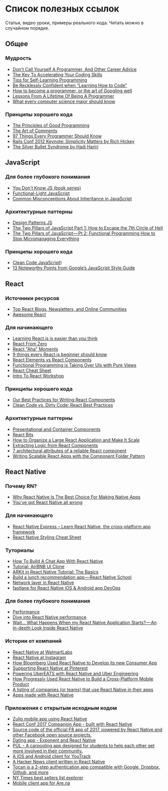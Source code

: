 # Список полезных ссылок

Статьи, видео уроки, примеры реального кода. Читать можно в случайном порядке.

## Общее

### Мудрость 
- [Don't Call Yourself A Programmer, And Other Career Advice](http://www.kalzumeus.com/2011/10/28/dont-call-yourself-a-programmer/)
- [The Key To Accelerating Your Coding Skills](http://blog.thefirehoseproject.com/posts/learn-to-code-and-be-self-reliant/)
- [Tips for Self-Learning Programming](http://blog.hiphipjorge.com/tips-for-learning-programming/)
- [Be Recklessly Confident when “Learning How to Code”](https://hackernoon.com/be-recklessly-confident-when-learning-how-to-code-bd80cb0046da)
- [How to become a programmer, or the art of Googling well](https://okepi.wordpress.com/2014/08/21/how-to-become-a-programmer-or-the-art-of-googling-well/)
- [Lessons From A Lifetime Of Being A Programmer](http://thecodist.com/article/lessons_from_a_lifetime_of_being_a_programmer)
- [What every computer science major should know
](http://matt.might.net/articles/what-cs-majors-should-know/)

### Принципы хорошего кода
- [The Principles of Good Programming](http://www.artima.com/weblogs/viewpost.jsp?thread=331531)
- [The Art of Comments](https://css-tricks.com/the-art-of-comments/)
- [97 Things Every Programmer Should Know
](https://97-things-every-x-should-know.gitbooks.io/97-things-every-programmer-should-know/content/en/index.html)
- [Rails Conf 2012 Keynote: Simplicity Matters by Rich Hickey
](https://www.youtube.com/watch?v=rI8tNMsozo0)
- [The Silver Bullet Syndrome by Hadi Hariri
](https://www.youtube.com/watch?v=3wyd6J3yjcs)

## JavaScript

### Для более глубокого понимания
- [You Don't Know JS (book series)
](https://github.com/getify/You-Dont-Know-JS)
- [Functional-Light JavaScript
](https://github.com/getify/Functional-Light-JS)
- [Common Misconceptions About Inheritance in JavaScript
](https://medium.com/javascript-scene/common-misconceptions-about-inheritance-in-javascript-d5d9bab29b0a)

### Архитектурные паттерны
- [Design Patterns JS](https://github.com/fbeline/Design-Patterns-JS/blob/master/docs.md)
- [The Two Pillars of JavaScript
Part 1: How to Escape the 7th Circle of Hell](https://medium.com/javascript-scene/the-two-pillars-of-javascript-ee6f3281e7f3)
- [The Two Pillars of JavaScript — Pt 2: Functional Programming
How to Stop Micromanaging Everything](https://medium.com/javascript-scene/the-two-pillars-of-javascript-pt-2-functional-programming-a63aa53a41a4)

### Принципы хорошего кода
- [Clean Code JavaScript](https://github.com/ryanmcdermott/clean-code-javascript))
- [13 Noteworthy Points from Google’s JavaScript Style Guide
](https://medium.freecodecamp.org/google-publishes-a-javascript-style-guide-here-are-some-key-lessons-1810b8ad050b)

## React

### Источники ресурсов
- [Top React Blogs, Newsletters, and Online Communities
](https://blog.instabug.com/2018/02/react-blogs/)
- [Awesome React](https://github.com/enaqx/awesome-react)

### Для начинающего
- [Learning React.js is easier than you think
](https://edgecoders.com/learning-react-js-is-easier-than-you-think-fbd6dc4d935a)
- [React From Zero](https://github.com/kay-is/react-from-zero)
- [React "Aha" Moments](https://tylermcginnis.com/react-aha-moments/)
- [9 things every React.js beginner should know](https://camjackson.net/post/9-things-every-reactjs-beginner-should-know)
- [React Elements vs React Components](https://tylermcginnis.com/react-elements-vs-react-components/)
- [Functional Programming is Taking Over UIs with Pure Views](https://medium.freecodecamp.com/the-revolution-of-pure-views-aed339db7da4)
- [React Cheat Sheet](https://reactcheatsheet.com/)
- [Intro To React Workshop
](https://github.com/ericvicenti/intro-to-react)

### Принципы хорошего кода
- [Our Best Practices for Writing React Components](https://engineering.musefind.com/our-best-practices-for-writing-react-components-dec3eb5c3fc8)
- [Clean Code vs. Dirty Code: React Best Practices
](https://americanexpress.io/clean-code-dirty-code/)

### Архитектурные паттерны
- [Presentational and Container Components](https://medium.com/@dan_abramov/smart-and-dumb-components-7ca2f9a7c7d0)
- [React Bits](https://github.com/vasanthk/react-bits)
- [How to Organize a Large React Application and Make It Scale](https://www.sitepoint.com/organize-large-react-application/)
- [Extracting Logic from React Components
](https://javascriptplayground.com/react-extracting-logic/)
- [7 architectural attributes of a reliable React component
](https://dmitripavlutin.com/7-architectural-attributes-of-a-reliable-react-component/)
- [Writing Scalable React Apps with the Component Folder Pattern
](https://medium.com/styled-components/component-folder-pattern-ee42df37ec68)

## React Native

### Почему RN?
- [Why React Native Is The Best Choice For Making Native Apps](https://formidable.com/blog/2017/why-react-native-is-best-for-native-apps/)
- [You’ve got React Native all wrong](https://medium.com/dailyjs/youve-got-react-native-all-wrong-3b268eca99f4)

### Для начинающего
- [React Native Express – Learn React Native, the cross-platform app framework](http://www.reactnativeexpress.com/)
- [React Native Styling Cheat Sheet
](https://github.com/vhpoet/react-native-styling-cheat-sheet)

### Туториалы
- [How To Build A Chat App With React Native
](https://blog.expo.io/how-to-build-a-chat-app-with-react-native-3ef8604ebb3c)
- [Tutorial: AirBNB UI Clone
](https://blog.expo.io/tutorial-airbnb-ui-clone-8bfce9551ec1?source=collection_home---6------4----------------)
- [ARKit in React Native Tutorial: The Basics
](https://blog.expo.io/arkit-in-react-native-tutorial-the-basics-9f839539f0b9?source=collection_home---6------6----------------)
- [Build a lunch recommendation app — React Native School](https://medium.com/react-native-development/build-a-lunch-recommendation-app-react-native-school-fdc05de70811)
- [Network layer in React Native](https://medium.com/dailyjs/network-layer-in-react-native-eec841f11861)
- [fastlane for React Native iOS & Android app DevOps
](https://medium.com/react-native-training/fastlane-for-react-native-ios-android-app-devops-8ca85bee614e)

### Для более глубокого понимания
- [Performance
](https://facebook.github.io/react-native/docs/performance.html#common-sources-of-performance-problems)
- [Dive into React Native performance
](https://code.fb.com/android/dive-into-react-native-performance/)
- [Wait… What Happens When my React Native Application Starts? — An In-depth Look Inside React Native
](https://levelup.gitconnected.com/wait-what-happens-when-my-react-native-application-starts-an-in-depth-look-inside-react-native-5f306ef3250f)

### Истории от компаний
- [React Native at WalmartLabs](https://medium.com/walmartlabs/react-native-at-walmartlabs-cdd140589560#.7td4th6k8)
- [React Native at Instagram
](https://instagram-engineering.com/react-native-at-instagram-dd828a9a90c7)
- [How Bloomberg Used React Native to Develop its new Consumer App
](https://www.techatbloomberg.com/blog/bloomberg-used-react-native-develop-new-consumer-app/)
- [Supporting React Native at Pinterest
](https://medium.com/@Pinterest_Engineering/supporting-react-native-at-pinterest-f8c2233f90e6)
- [Powering UberEATS with React Native and Uber Engineering
](https://eng.uber.com/ubereats-react-native/)
- [How Progressly Used React Native to Build a Cross-Platform Mobile Product](https://blog.progressly.com/how-progressly-used-react-native-to-build-a-cross-platform-mobile-product-1211959c27ae)
- [A listing of companies (or teams) that use React Native in their apps](https://github.com/fiber-god/react-native-bet)
- [Apps made with React Native](http://madewithreactnative.com/)

### Приложения с открытым исходным кодом
- [Zulip mobile app using React Native](https://github.com/zulip/zulip-mobile)
- [React Conf 2017 Companion App - built with React Native](https://github.com/Thinkmill/react-conf-app)
- [Source code of the official F8 app of 2017, powered by React Native and other Facebook open source projects.](https://github.com/fbsamples/f8app/)
- [Dating app - Exponent and React Native](https://github.com/catalinmiron/react-native-dating-app)
- [PÜL - A carpooling app designed for students to help each other get more involved in their community.](https://github.com/datwheat/pul)
- [A iOS and Android client for YouTrack](https://github.com/JetBrains/youtrack-mobile)
- [A Hacker News client written in React Native](https://github.com/G2Jose/ReactNative-HackerNews)
- [Tocan is a 2-step authentication app compatible with Google, Dropbox, Github, and more](https://github.com/algesten/tokeny)
- [NY Times best sellers list explorer](https://github.com/shettypuneeth/nytimes-bestseller)
- [Mobile client app for Are.na](https://github.com/aredotna/case)
